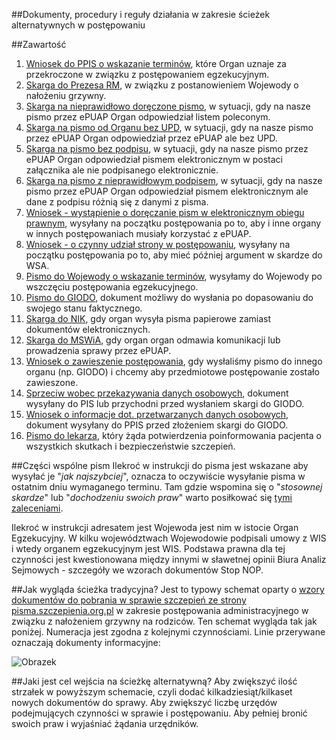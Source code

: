 ##Dokumenty, procedury i reguły działania w zakresie ścieżek alternatywnych w postępowaniu

##Zawartość

1. [Wniosek do PPIS o wskazanie terminów](https://github.com/szanitani/szczepienia/blob/master/Sciezki%20alternatywne/wniosek%20o%20podanie%20terminow.md), które Organ uznaje za przekroczone w związku z postępowaniem egzekucyjnym.
2. [Skarga do Prezesa RM](https://github.com/szanitani/szczepienia/blob/master/Sciezki%20alternatywne/skarga%20na%20wojewode.md), w związku z postanowieniem Wojewody o nałożeniu grzywny.
3. [Skarga na nieprawidłowo doręczone pismo](https://github.com/szanitani/szczepienia/blob/master/Sciezki%20alternatywne/skarga%20na%20nieprawidlowe%20doreczenie.md), w sytuacji, gdy na nasze pismo przez ePUAP Organ odpowiedział listem poleconym.
4. [Skarga na pismo od Organu bez UPD](https://github.com/szanitani/szczepienia/blob/master/Sciezki%20alternatywne/skarga%20na%20pismo%20bez%20upd.md), w sytuacji, gdy na nasze pismo przez ePUAP Organ odpowiedział przez ePUAP ale bez UPD.
5. [Skarga na pismo bez podpisu](https://github.com/szanitani/szczepienia/blob/master/Sciezki%20alternatywne/skarga%20na%20pismo%20bez%20podpisu.md), w sytuacji, gdy na nasze pismo przez ePUAP Organ odpowiedział pismem elektronicznym w postaci załącznika ale nie podpisanego elektronicznie.
6. [Skarga na pismo z nieprawidłowym podpisem](https://github.com/szanitani/szczepienia/blob/master/Sciezki%20alternatywne/skarga%20na%20pismo%20z%20nieprawidlowym%20podpisem.md), w sytuacji, gdy na nasze pismo przez ePUAP Organ odpowiedział pismem elektronicznym ale dane z podpisu różnią się z danymi z pisma.
7. [Wniosek - wystąpienie o doręczanie pism w elektronicznym obiegu prawnym](https://github.com/szanitani/szczepienia/blob/master/Sciezki%20alternatywne/wniosek%20wystapienie%20o%20doreczenie.md), wysyłany na początku postępowania po to, aby i inne organy w innych postępowaniach musiały korzystać z ePUAP.
8. [Wniosek - o czynny udział strony w postępowaniu](https://github.com/szanitani/szczepienia/blob/master/Sciezki%20alternatywne/wniosek%20o%20czynny%20udzial.md), wysyłany na początku postępowania po to, aby mieć później argument w skardze do WSA.
9. [Pismo do Wojewody o wskazanie terminów](https://github.com/szanitani/szczepienia/blob/master/Sciezki%20alternatywne/pismo%20do%20wojewody%20terminy.md), wysyłamy do Wojewody po wszczęciu postępowania egzekucyjnego.
10. [Pismo do GIODO](https://github.com/szanitani/szczepienia/blob/master/Sciezki%20alternatywne/pismo%20do%20giodo.md), dokument możliwy do wysłania po dopasowaniu do swojego stanu faktycznego.
11. [Skarga do NIK](https://github.com/szanitani/szczepienia/blob/master/Sciezki%20alternatywne/skarga%20do%20nik.md), gdy organ wysyła pisma papierowe zamiast dokumentów elektronicznych.
12. [Skarga do MSWiA](https://github.com/szanitani/szczepienia/blob/master/Sciezki%20alternatywne/skarga%20na%20odmowe%20ePUAP.md), gdy organ organ odmawia komunikacji lub prowadzenia sprawy przez ePUAP.
13. [Wniosek o zawieszenie postępowania](https://github.com/szanitani/szczepienia/blob/master/Sciezki%20alternatywne/wniosek%20o%20zawieszenie.md), gdy wysłaliśmy pismo do innego organu (np. GIODO) i chcemy aby przedmiotowe postępowanie zostało zawieszone.
14. [Sprzeciw wobec przekazywania danych osobowych](https://github.com/szanitani/szczepienia/blob/master/Sciezki%20alternatywne/sprzeciw%20dane%20osobowe.md), dokument wysyłany do PIS lub przychodni przed wysłaniem skargi do GIODO.
15. [Wniosek o informacje dot. przetwarzanych danych osobowych](https://github.com/szanitani/szczepienia/blob/master/Sciezki%20alternatywne/wniosek_dane_osobowe.md), dokument wysyłany do PPIS przed złożeniem skargi do GIODO. 
16. [Pismo do lekarza](https://github.com/szanitani/szczepienia/blob/master/Sciezki%20alternatywne/pismo_przychodnia_01.md),  który żąda potwierdzenia poinformowania pacjenta o wszystkich skutkach i bezpieczeństwie szczepień. 

##Części wspólne pism
Ilekroć w instrukcji do pisma jest wskazane aby wysyłać je "*jak najszybciej*", oznacza to oczywiście wysyłanie pisma w ostatnim dniu wymaganego terminu. Tam gdzie wspomina się o "*stosownej skardze*" lub "*dochodzeniu swoich praw*" warto posiłkować się [tymi zaleceniami](http://forumprawne.org/prawo-administracyjne/301849-jak-pisac-skuteczne-pisma-do-urzedu-poradnik.html).

Ilekroć w instrukcji adresatem jest Wojewoda jest nim w istocie Organ Egzekucyjny. W kilku województwach Wojewodowie podpisali umowy z WIS i wtedy organem egzekucyjnym jest WIS. Podstawa prawna dla tej czynności jest kwestionowana między innymi w sławetnej opinii Biura Analiz Sejmowych - szczegóły we wzorach dokumentów Stop NOP.

##Jak wygląda ścieżka tradycyjna?
Jest to typowy schemat oparty o [wzory dokumentów do pobrania w sprawie szczepień ze strony pisma.szczepienia.org.pl](http://www.pisma.szczepienia.org.pl/) w zakresie postępowania administracyjnego w związku z nałożeniem grzywny na rodziców. Ten schemat wygląda tak jak poniżej. Numeracja jest zgodna z kolejnymi czynnościami. Linie przerywane oznaczają dokumenty informacyjne:

![Obrazek](https://github.com/szanitani/szczepienia/raw/master/Sciezki%20alternatywne/sciezka_wg_wzorow.png)

##Jaki jest cel wejścia na ścieżkę alternatywną?
Aby zwiększyć ilość strzałek w powyższym schemacie, czyli dodać kilkadziesiąt/kilkaset nowych dokumentów do sprawy. Aby zwiększyć liczbę urzędów podejmujących czynności w sprawie i postępowaniu. Aby pełniej bronić swoich praw i wyjaśniać żądania urzędników.

